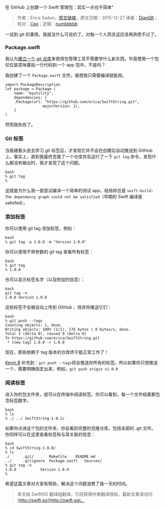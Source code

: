 在 GitHub 上创建一个 Swift 管理包：其实一点也不简单"

> 作者：Erica Sadun，[原文链接](http://ericasadun.com/2015/12/27/creating-a-swift-package-on-github-not-as-easy-as-i-thought/)，原文日期：2015-12-27
> 译者：[DianQK](undefined)；校对：[Cee](https://github.com/Cee)；定稿：[numbbbbb](http://numbbbbb.com/)
  










一谈到 git 的事情，我就没什么可说的了。对每一个人而言这应该再熟悉不过了。

### Package.swift

我认为[建立一个 git 仓库](https://github.com/erica/SwiftString)来使用包管理工具不需要学什么新东西。毕竟使用一个包仅仅是意味着贴一行代码到一个 app 包中，不是吗？

我创建了一个 `Package.swift` 文件，我想我只需要编译就能用。

    
    import PackageDescription
    let package = Package (
        name: "myutility",
        dependencies: [
    	.Package(url: "https://github.com/erica/SwiftString.git",
                     majorVersion: 1),
        ]
    )

然而我失败了。



### Git 标签

当我硬着头皮去学习 git 标签后，才发现它并不会在创建后自动推送到 GitHub 上。事实上，直到我最终克隆了一个仓库并且运行了一下 `git tag` 命令，发现什么都没有输出时，我才发现了这个问题。

    bash
    % git tag
    %

这就是为什么我一直尝试编译一个简单的测试 app，结局却总是 `swift-build: The dependency graph could not be satisfied`（早期的 Swift 编译是 satisfed）。

### 添加标签

你可以使用 git tag 添加标签，例如：

    bash
    % git tag -a 1.0.0 -m "Version 1.0.0"

你可以使用不带参数的 git tag 查看所有标签：

    bash
    % git tag
    % 1.0.0

也可以显示标签名字（以及附加的信息）：

    bash
    git tag -n
    1.0.0 Version 1.0.0

这些标签不会被自动上传到 GitHub ，除非你推送它们：

    bash
    % git push --tags
    Counting objects: 1, done.
    Writing objects: 100% (1/1), 176 bytes | 0 bytes/s, done.
    Total 1 (delta 0), reused 0 (delta 0)
    To https://github.com/erica/SwiftString.git
     * [new tag] 1.0.0 -> 1.0.0

现在，那些依赖于 tag 版本的仓库终于能正常工作了！

[Kevin B](http://www.twitter.com/Eridius) 补充到：`git push --tags`将会推送你所有的标签。所以如果你只想推送一个，需要明确指定出来，例如，`git push origin v1.0.0`

### 阅读标签

进入你的包文件夹，就可以在终端中阅读标签。你可以看到，每一个文件结尾都包含标签数字。

    bash
    % ls
    % ./ ../ SwiftString-1.0.1/

如果你点进这个包的文件夹，你会看到完整的克隆仓库，包括全部的 .git 文件。你同样可以在这里查看标签和与其关联的信息：

    bash
    % cd SwiftString-1.0.0/
    % ls
    ./		.git/		Makefile	README.md
    ../		.gitignore	Package.swift	Sources/
    % git tag -n
    1.0.0           Version 1.0.0
    %

希望这篇文章对大家有帮助，解决这个问题浪费了我一天的时间。
> 本文由 SwiftGG 翻译组翻译，已经获得作者翻译授权，最新文章请访问 [http://swift.gg](http://swift.gg)。